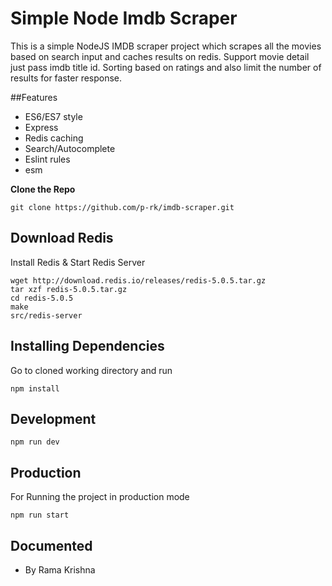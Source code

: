 # Simple Node Imdb Scraper

This is a simple NodeJS IMDB scraper project which scrapes all the movies based on search input and caches results on redis. Support movie detail just pass imdb title id. Sorting based on ratings and also limit the number of results for faster response.

##Features

- ES6/ES7 style
- Express
- Redis caching
- Search/Autocomplete
- Eslint rules
- esm

**Clone the Repo**
```
git clone https://github.com/p-rk/imdb-scraper.git
```

## Download Redis

Install Redis & Start Redis Server
```
wget http://download.redis.io/releases/redis-5.0.5.tar.gz
tar xzf redis-5.0.5.tar.gz
cd redis-5.0.5
make
src/redis-server

```

## Installing Dependencies

Go to cloned working directory and run

```
npm install
```

## Development

```
npm run dev
```

## Production

For Running the project in production mode

```
npm run start
```

## Documented

 - By Rama Krishna
